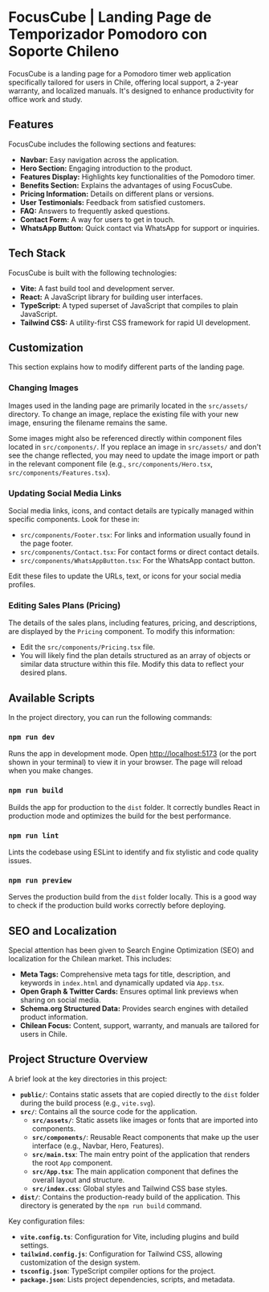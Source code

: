 # FocusCube | Landing Page de Temporizador Pomodoro con Soporte Chileno

FocusCube is a landing page for a Pomodoro timer web application specifically tailored for users in Chile, offering local support, a 2-year warranty, and localized manuals. It's designed to enhance productivity for office work and study.

## Features

FocusCube includes the following sections and features:

*   **Navbar:** Easy navigation across the application.
*   **Hero Section:** Engaging introduction to the product.
*   **Features Display:** Highlights key functionalities of the Pomodoro timer.
*   **Benefits Section:** Explains the advantages of using FocusCube.
*   **Pricing Information:** Details on different plans or versions.
*   **User Testimonials:** Feedback from satisfied customers.
*   **FAQ:** Answers to frequently asked questions.
*   **Contact Form:** A way for users to get in touch.
*   **WhatsApp Button:** Quick contact via WhatsApp for support or inquiries.

## Tech Stack

FocusCube is built with the following technologies:

*   **Vite:** A fast build tool and development server.
*   **React:** A JavaScript library for building user interfaces.
*   **TypeScript:** A typed superset of JavaScript that compiles to plain JavaScript.
*   **Tailwind CSS:** A utility-first CSS framework for rapid UI development.

## Customization

This section explains how to modify different parts of the landing page.

### Changing Images

Images used in the landing page are primarily located in the `src/assets/` directory. To change an image, replace the existing file with your new image, ensuring the filename remains the same.

Some images might also be referenced directly within component files located in `src/components/`. If you replace an image in `src/assets/` and don't see the change reflected, you may need to update the image import or path in the relevant component file (e.g., `src/components/Hero.tsx`, `src/components/Features.tsx`).

### Updating Social Media Links

Social media links, icons, and contact details are typically managed within specific components. Look for these in:

*   `src/components/Footer.tsx`: For links and information usually found in the page footer.
*   `src/components/Contact.tsx`: For contact forms or direct contact details.
*   `src/components/WhatsAppButton.tsx`: For the WhatsApp contact button.

Edit these files to update the URLs, text, or icons for your social media profiles.

### Editing Sales Plans (Pricing)

The details of the sales plans, including features, pricing, and descriptions, are displayed by the `Pricing` component. To modify this information:

*   Edit the `src/components/Pricing.tsx` file.
*   You will likely find the plan details structured as an array of objects or similar data structure within this file. Modify this data to reflect your desired plans.

## Available Scripts

In the project directory, you can run the following commands:

### `npm run dev`

Runs the app in development mode.
Open [http://localhost:5173](http://localhost:5173) (or the port shown in your terminal) to view it in your browser. The page will reload when you make changes.

### `npm run build`

Builds the app for production to the `dist` folder.
It correctly bundles React in production mode and optimizes the build for the best performance.

### `npm run lint`

Lints the codebase using ESLint to identify and fix stylistic and code quality issues.

### `npm run preview`

Serves the production build from the `dist` folder locally. This is a good way to check if the production build works correctly before deploying.

## SEO and Localization

Special attention has been given to Search Engine Optimization (SEO) and localization for the Chilean market. This includes:

*   **Meta Tags:** Comprehensive meta tags for title, description, and keywords in `index.html` and dynamically updated via `App.tsx`.
*   **Open Graph & Twitter Cards:** Ensures optimal link previews when sharing on social media.
*   **Schema.org Structured Data:** Provides search engines with detailed product information.
*   **Chilean Focus:** Content, support, warranty, and manuals are tailored for users in Chile.

## Project Structure Overview

A brief look at the key directories in this project:

*   **`public/`**: Contains static assets that are copied directly to the `dist` folder during the build process (e.g., `vite.svg`).
*   **`src/`**: Contains all the source code for the application.
    *   **`src/assets/`**: Static assets like images or fonts that are imported into components.
    *   **`src/components/`**: Reusable React components that make up the user interface (e.g., Navbar, Hero, Features).
    *   **`src/main.tsx`**: The main entry point of the application that renders the root `App` component.
    *   **`src/App.tsx`**: The main application component that defines the overall layout and structure.
    *   **`src/index.css`**: Global styles and Tailwind CSS base styles.
*   **`dist/`**: Contains the production-ready build of the application. This directory is generated by the `npm run build` command.

Key configuration files:

*   **`vite.config.ts`**: Configuration for Vite, including plugins and build settings.
*   **`tailwind.config.js`**: Configuration for Tailwind CSS, allowing customization of the design system.
*   **`tsconfig.json`**: TypeScript compiler options for the project.
*   **`package.json`**: Lists project dependencies, scripts, and metadata.
